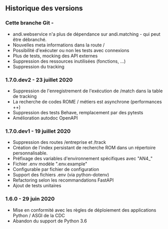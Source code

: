 ## Historique des versions

### Cette branche Git - 

- andi.webservice n'a plus de dépendance sur andi.matching - qui peut être débranché.
- Nouvelles meta informations dans la route /
- Possibilité d'exécuter ou non les tests avec connexions
- Plus de tests, mocking des API externes
- Suppression des ressources inutilisées (fonctions, ...)
- Suppression du tracking

### 1.7.0.dev2 - 23 juillet 2020

- Suppression de l'enregistrement de l'exécution de /match dans la table de tracking
- La recherche de codes ROME / métiers est asynchrone (performances ++)
- Suppression des tests Behave, remplacement par des pytests
- Amélioration autodoc OpenAPI

### 1.7.0.dev1 - 19 juillet 2020

- Suppression des routes /entreprise et /track
- Création de l'index persistant de recherche ROM dans un répertoire personnalisable.
- Préfixage des variables d'environnement spécifiques avec "AN4_"
- Fichier .env modèle ".env.example"
- Configurable par fichier de configuration
- Support des fichiers .env (via python-dotenv)
- Refactoring selon les recommandations FastAPI
- Ajout de tests unitaires

### 1.6.0 - 29 juin 2020

- Mise en conformité avec les règles de déploiement des applications Python / ASGI de la CDC
- Abandon du support de Python 3.6

